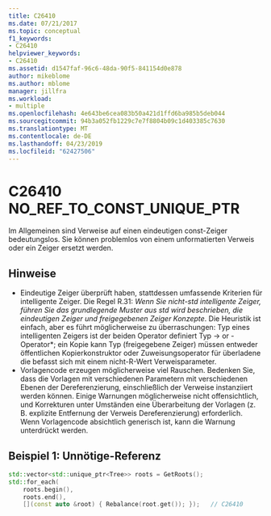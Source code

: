 ```yaml
---
title: C26410
ms.date: 07/21/2017
ms.topic: conceptual
f1_keywords:
- C26410
helpviewer_keywords:
- C26410
ms.assetid: d1547faf-96c6-48da-90f5-841154d0e878
author: mikeblome
ms.author: mblome
manager: jillfra
ms.workload:
- multiple
ms.openlocfilehash: 4e643be6cea083b50a421d1ffd6ba985b5deb044
ms.sourcegitcommit: 94b3a052fb1229c7e7f8804b09c1d403385c7630
ms.translationtype: MT
ms.contentlocale: de-DE
ms.lasthandoff: 04/23/2019
ms.locfileid: "62427506"
---
```

# <a name="c26410--noreftoconstuniqueptr"></a>C26410  NO_REF_TO_CONST_UNIQUE_PTR
Im Allgemeinen sind Verweise auf einen eindeutigen const-Zeiger bedeutungslos. Sie können problemlos von einem unformatierten Verweis oder ein Zeiger ersetzt werden.

## <a name="remarks"></a>Hinweise
- Eindeutige Zeiger überprüft haben, stattdessen umfassende Kriterien für intelligente Zeiger. Die Regel R.31: *Wenn Sie nicht-std intelligente Zeiger, führen Sie das grundlegende Muster aus std wird beschrieben, die eindeutigen Zeiger und freigegebenen Zeiger Konzepte*. Die Heuristik ist einfach, aber es führt möglicherweise zu überraschungen: Typ eines intelligenten Zeigers ist der beiden Operator definiert Typ -> or -Operator\*; ein Kopie kann Typ (freigegebene Zeiger) müssen entweder öffentlichen Kopierkonstruktor oder Zuweisungsoperator für überladene die befasst sich mit einem nicht-R-Wert Verweisparameter.
- Vorlagencode erzeugen möglicherweise viel Rauschen. Bedenken Sie, dass die Vorlagen mit verschiedenen Parametern mit verschiedenen Ebenen der Dereferenzierung, einschließlich der Verweise instanziiert werden können. Einige Warnungen möglicherweise nicht offensichtlich, und Korrekturen unter Umständen eine Überarbeitung der Vorlagen (z. B. explizite Entfernung der Verweis Dereferenzierung) erforderlich. Wenn Vorlagencode absichtlich generisch ist, kann die Warnung unterdrückt werden.

## <a name="example-1-unnecessary-reference"></a>Beispiel 1: Unnötige-Referenz

```cpp
std::vector<std::unique_ptr<Tree>> roots = GetRoots();
std::for_each(
    roots.begin(),
    roots.end(),
    [](const auto &root) { Rebalance(root.get()); });   // C26410
```